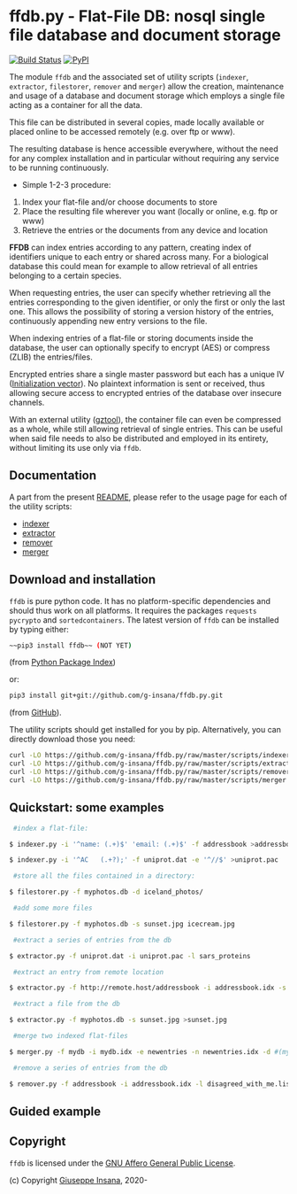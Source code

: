 # ffdb.py - Flat-File DB: nosql single file database and document storage

[![Build Status](https://travis-ci.org/g-insana/ffdb.py.svg?branch=master)](https://travis-ci.org/g-insana/ffdb.py)
[![PyPI](https://img.shields.io/pypi/v/ffdb)](https://pypi.org/project/ffdb/)

The module `ffdb` and the associated set of utility scripts
(`indexer`, `extractor`, `filestorer`, `remover` and `merger`)
allow the creation, maintenance and usage of a database and document storage
which employs a single file acting as a container for all the data.

This file can be distributed in several copies, made locally available or placed online
to be accessed remotely (e.g. over ftp or www).

The resulting database is hence accessible everywhere, without the need for any complex
installation and in particular without requiring any service to be running continuously.

* Simple 1-2-3 procedure:
1. Index your flat-file and/or choose documents to store
2. Place the resulting file wherever you want (locally or online, e.g. ftp or www)
3. Retrieve the entries or the documents from any device and location

**FFDB** can index entries according to any pattern, creating index of identifiers unique to each entry or shared across many. For a biological database this could mean for example to allow retrieval of all entries belonging to a certain species.

When requesting entries, the user can specify whether retrieving all the entries corresponding to the given identifier, or only the first or only the last one. This allows the possibility of storing a version history of the entries, continuously appending new entry versions to the file.

When indexing entries of a flat-file or storing documents inside the database,
the user can optionally specify to encrypt (AES) or compress (ZLIB) the entries/files.

Encrypted entries share a single master password but each has a unique IV ([Initialization vector](https://en.wikipedia.org/wiki/Initialization_vector)). No plaintext information is sent or received, thus allowing secure access to encrypted entries of the database over insecure channels.

With an external utility ([gztool](https://github.com/circulosmeos/gztool)), the
container file can even be compressed as a whole, while still allowing retrieval of
single entries. This can be useful when said file needs to also be
distributed and employed in its entirety, without limiting its use only via `ffdb`.

## Documentation

A part from the present [README](README.md), please refer to the usage page
for each of the utility scripts:
* [indexer](indexer.md)
* [extractor](extractor.md)
* [remover](extractor.md)
* [merger](merger.md)

## Download and installation

`ffdb` is pure python code. It has no platform-specific dependencies and should thus work on all platforms. It requires the packages `requests` `pycrypto` and `sortedcontainers`.
The latest version of `ffdb` can be installed by typing either:

``` bash
~~pip3 install ffdb~~ (NOT YET)
```
  (from [Python Package Index](https://pypi.org/project/ffdb/))

or:
``` bash
pip3 install git+git://github.com/g-insana/ffdb.py.git
```
  (from [GitHub](https://github.com/g-insana/ffdb.py/)).

The utility scripts should get installed for you by pip.
Alternatively, you can directly download those you need:

``` bash
curl -LO https://github.com/g-insana/ffdb.py/raw/master/scripts/indexer.py
curl -LO https://github.com/g-insana/ffdb.py/raw/master/scripts/extractor.py
curl -LO https://github.com/g-insana/ffdb.py/raw/master/scripts/remover.py
curl -LO https://github.com/g-insana/ffdb.py/raw/master/scripts/merger.py
```

## Quickstart: some examples

``` bash
 #index a flat-file:

$ indexer.py -i '^name: (.+)$' 'email: (.+)$' -f addressbook >addressbook.idx

$ indexer.py -i '^AC   (.+?);' -f uniprot.dat -e '^//$' >uniprot.pac

 #store all the files contained in a directory:

$ filestorer.py -f myphotos.db -d iceland_photos/

 #add some more files

$ filestorer.py -f myphotos.db -s sunset.jpg icecream.jpg

 #extract a series of entries from the db

$ extractor.py -f uniprot.dat -i uniprot.pac -l sars_proteins

 #extract an entry from remote location

$ extractor.py -f http://remote.host/addressbook -i addressbook.idx -s john@abc.de

 #extract a file from the db

$ extractor.py -f myphotos.db -s sunset.jpg >sunset.jpg

 #merge two indexed flat-files

$ merger.py -f mydb -i mydb.idx -e newentries -n newentries.idx -d #(mydb will incorporate newentries)

 #remove a series of entries from the db

$ remover.py -f addressbook -i addressbook.idx -l disagreed_with_me.list
```

## Guided example

## Copyright

`ffdb` is licensed under the [GNU Affero General Public License](https://choosealicense.com/licenses/agpl-3.0/).

(c) Copyright [Giuseppe Insana](http://insana.net), 2020-
